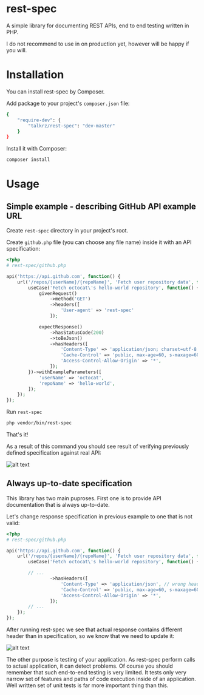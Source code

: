 # rest-spec

A simple library for documenting REST APIs, end to end testing written in PHP.

I do not recommend to use in on production yet, however will be happy if you will.

# Installation

You can install rest-spec by Composer.

Add package to your project's `composer.json` file:

```bash
{
    "require-dev": {
        "talkrz/rest-spec": "dev-master"
    }
}
```

Install it with Composer:
```bash
composer install
```

# Usage

## Simple example - describing GitHub API example URL

Create `rest-spec` directory in your project's root.

Create `github.php` file (you can choose any file name) inside it with an API specification:

```php
<?php
# rest-spec/github.php

api('https://api.github.com', function() {
    url('/repos/{userName}/{repoName}', 'Fetch user repository data', function() {
        useCase('Fetch octocat\'s hello-world repository', function() {
            givenRequest()
                ->method('GET')
                ->headers([
                    'User-agent' => 'rest-spec'
                ]);

            expectResponse()
                ->hasStatusCode(200)
                ->toBeJson()
                ->hasHeaders([
                    'Content-Type' => 'application/json; charset=utf-8',
                    'Cache-Control' => 'public, max-age=60, s-maxage=60',
                    'Access-Control-Allow-Origin' => '*',
                ]);
        })->withExampleParameters([
            'userName' => 'octocat',
            'repoName' => 'hello-world',
        ]);
    });
});

```

Run `rest-spec`
```bash
php vendor/bin/rest-spec
```

That's it!

As a result of this command you should see result of verifying previously defined specification against real API:

![alt text](https://dl.dropboxusercontent.com/u/8147893/rest-spec.png "rest-spec example result")

## Always up-to-date specification

This library has two main puproses. First one is to provide API documentation that is always up-to-date.

Let's change response specification in previous example to one that is not valid:
```php
<?php
# rest-spec/github.php

api('https://api.github.com', function() {
    url('/repos/{userName}/{repoName}', 'Fetch user repository data', function() {
        useCase('Fetch octocat\'s hello-world repository', function() {

        // ...
                ->hasHeaders([
                    'Content-Type' => 'application/json', // wrong header!
                    'Cache-Control' => 'public, max-age=60, s-maxage=60',
                    'Access-Control-Allow-Origin' => '*',
                ]);
        // ...
    });
});

```

After running rest-spec we see that actual response contains different header than in specification, so we know that we need to update it:

![alt text](https://dl.dropboxusercontent.com/u/8147893/rest-spec-invalid.png "rest-spec example result")


The other purpose is testing of your application. As rest-spec perform calls to actual application, it can detect problems.
Of course you should remember that such end-to-end testing is very limited.  It tests only very narrow set of features and paths of code execution inside of an application. Well written set of unit tests is far more important thing than this.
